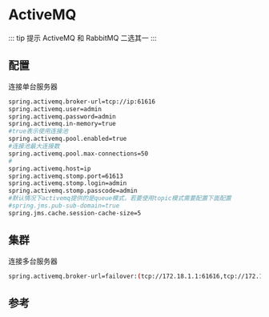 # ActiveMQ

::: tip 提示
ActiveMQ 和 RabbitMQ 二选其一
:::

## 配置

连接单台服务器

``` bash
spring.activemq.broker-url=tcp://ip:61616
spring.activemq.user=admin
spring.activemq.password=admin
spring.activemq.in-memory=true
#true表示使用连接池
spring.activemq.pool.enabled=true
#连接池最大连接数
spring.activemq.pool.max-connections=50
#
spring.activemq.host=ip
spring.activemq.stomp.port=61613
spring.activemq.stomp.login=admin
spring.activemq.stomp.passcode=admin
#默认情况下activemq提供的是queue模式，若要使用topic模式需要配置下面配置
#spring.jms.pub-sub-domain=true
spring.jms.cache.session-cache-size=5
```

## 集群

连接多台服务器

``` bash
spring.activemq.broker-url=failover:(tcp://172.18.1.1:61616,tcp://172.18.1.2:61616,tcp://172.18.1.3:61616)
```

<!-- TODO:如何搭建activemq集群 -->

## 参考
